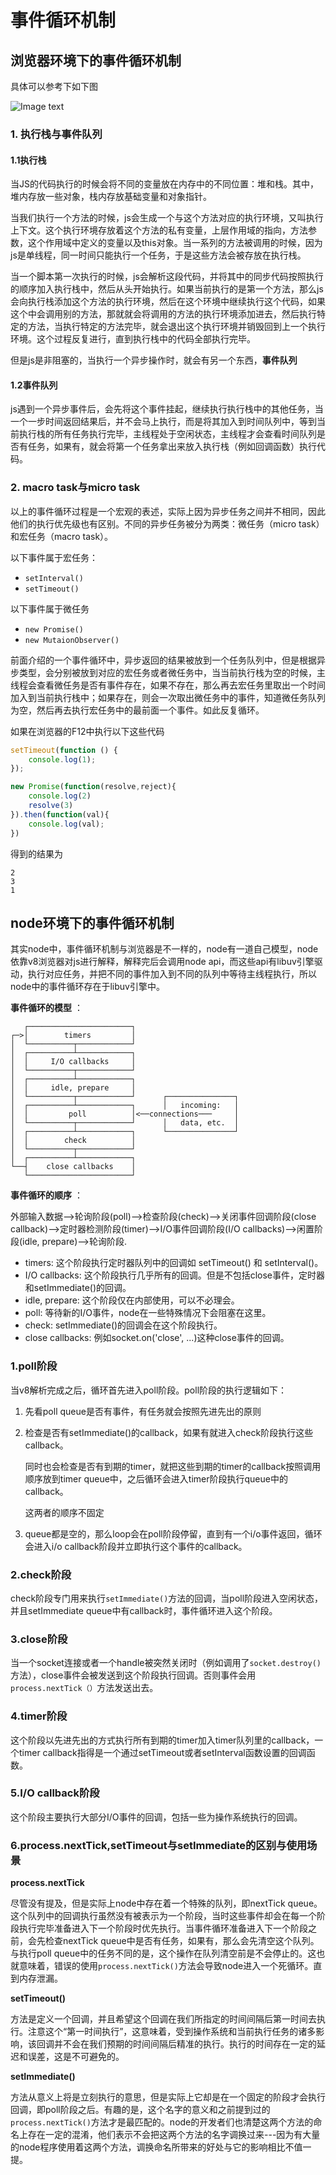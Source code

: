 # 事件循环机制

## 浏览器环境下的事件循环机制

具体可以参考下如下图

![Image text](https://img-blog.csdn.net/20180524183550464?watermark/2/text/aHR0cHM6Ly9ibG9nLmNzZG4ubmV0L1lMX21heA==/font/5a6L5L2T/fontsize/400/fill/I0JBQkFCMA==/dissolve/70)

### 1. 执行栈与事件队列

#### 1.1执行栈

当JS的代码执行的时候会将不同的变量放在内存中的不同位置：堆和栈。其中，堆内存放一些对象，栈内存放基础变量和对象指针。

当我们执行一个方法的时候，js会生成一个与这个方法对应的执行环境，又叫执行上下文。这个执行环境存放着这个方法的私有变量，上层作用域的指向，方法参数，这个作用域中定义的变量以及this对象。当一系列的方法被调用的时候，因为js是单线程，同一时间只能执行一个任务，于是这些方法会被存放在执行栈。

当一个脚本第一次执行的时候，js会解析这段代码，并将其中的同步代码按照执行的顺序加入执行栈中，然后从头开始执行。如果当前执行的是第一个方法，那么js会向执行栈添加这个方法的执行环境，然后在这个环境中继续执行这个代码，如果这个中会调用别的方法，那就就会将调用的方法的执行环境添加进去，然后执行特定的方法，当执行特定的方法完毕，就会退出这个执行环境并销毁回到上一个执行环境。这个过程反复进行，直到执行栈中的代码全部执行完毕。

但是js是非阻塞的，当执行一个异步操作时，就会有另一个东西，**事件队列**

#### 1.2事件队列

js遇到一个异步事件后，会先将这个事件挂起，继续执行执行栈中的其他任务，当一个一步时间返回结果后，并不会马上执行，而是将其加入到时间队列中，等到当前执行栈的所有任务执行完毕，主线程处于空闲状态，主线程才会查看时间队列是否有任务，如果有，就会将第一个任务拿出来放入执行栈（例如回调函数）执行代码。

### 2. macro task与micro task

以上的事件循环过程是一个宏观的表述，实际上因为异步任务之间并不相同，因此他们的执行优先级也有区别。不同的异步任务被分为两类：微任务（micro task）和宏任务（macro task）。

以下事件属于宏任务：

- `setInterval()`
- `setTimeout()`

以下事件属于微任务

- `new Promise()`
- `new MutaionObserver()`

前面介绍的一个事件循环中，异步返回的结果被放到一个任务队列中，但是根据异步类型，会分别被放到对应的宏任务或者微任务中，当当前执行栈为空的时候，主线程会查看微任务是否有事件存在，如果不存在，那么再去宏任务里取出一个时间加入到当前执行栈中；如果存在，则会一次取出微任务中的事件，知道微任务队列为空，然后再去执行宏任务中的最前面一个事件。如此反复循环。

如果在浏览器的F12中执行以下这些代码

```javascript
setTimeout(function () {
    console.log(1);
});

new Promise(function(resolve,reject){
    console.log(2)
    resolve(3)
}).then(function(val){
    console.log(val);
})
```

得到的结果为

```
2
3
1
```

## node环境下的事件循环机制

其实node中，事件循环机制与浏览器是不一样的，node有一道自己模型，node依靠v8浏览器对js进行解释，解释完后会调用node api，而这些api有libuv引擎驱动，执行对应任务，并把不同的事件加入到不同的队列中等待主线程执行，所以node中的事件循环存在于libuv引擎中。

**事件循环的模型** ：

```
   ┌───────────────────────┐
┌─>│        timers         │
│  └──────────┬────────────┘
│  ┌──────────┴────────────┐
│  │     I/O callbacks     │
│  └──────────┬────────────┘
│  ┌──────────┴────────────┐
│  │     idle, prepare     │
│  └──────────┬────────────┘      ┌───────────────┐
│  ┌──────────┴────────────┐      │   incoming:   │
│  │         poll          │<──connections───     │
│  └──────────┬────────────┘      │   data, etc.  │
│  ┌──────────┴────────────┐      └───────────────┘
│  │        check          │
│  └──────────┬────────────┘
│  ┌──────────┴────────────┐
└──┤    close callbacks    │
   └───────────────────────┘
```

**事件循环的顺序** ：

外部输入数据-->轮询阶段(poll)-->检查阶段(check)-->关闭事件回调阶段(close callback)-->定时器检测阶段(timer)-->I/O事件回调阶段(I/O callbacks)-->闲置阶段(idle, prepare)-->轮询阶段.

- timers: 这个阶段执行定时器队列中的回调如 setTimeout() 和 setInterval()。
- I/O callbacks: 这个阶段执行几乎所有的回调。但是不包括close事件，定时器和setImmediate()的回调。
- idle, prepare: 这个阶段仅在内部使用，可以不必理会。
- poll: 等待新的I/O事件，node在一些特殊情况下会阻塞在这里。
- check: setImmediate()的回调会在这个阶段执行。
- close callbacks: 例如socket.on('close', ...)这种close事件的回调。

### 1.poll阶段

当v8解析完成之后，循环首先进入poll阶段。poll阶段的执行逻辑如下：

1. 先看poll queue是否有事件，有任务就会按照先进先出的原则

2. 检查是否有setImmediate()的callback，如果有就进入check阶段执行这些callback。

   同时也会检查是否有到期的timer，就把这些到期的timer的callback按照调用顺序放到timer queue中，之后循环会进入timer阶段执行queue中的 callback。

   这两者的顺序不固定

3. queue都是空的，那么loop会在poll阶段停留，直到有一个i/o事件返回，循环会进入i/o callback阶段并立即执行这个事件的callback。

### 2.check阶段

check阶段专门用来执行`setImmediate()`方法的回调，当poll阶段进入空闲状态，并且setImmediate queue中有callback时，事件循环进入这个阶段。

### 3.close阶段

当一个socket连接或者一个handle被突然关闭时（例如调用了`socket.destroy()`方法），close事件会被发送到这个阶段执行回调。否则事件会用`process.nextTick（）`方法发送出去。

### 4.timer阶段

这个阶段以先进先出的方式执行所有到期的timer加入timer队列里的callback，一个timer callback指得是一个通过setTimeout或者setInterval函数设置的回调函数。

### 5.I/O callback阶段

这个阶段主要执行大部分I/O事件的回调，包括一些为操作系统执行的回调。

### 6.process.nextTick,setTimeout与setImmediate的区别与使用场景

**process.nextTick**

尽管没有提及，但是实际上node中存在着一个特殊的队列，即nextTick queue。这个队列中的回调执行虽然没有被表示为一个阶段，当时这些事件却会在每一个阶段执行完毕准备进入下一个阶段时优先执行。当事件循环准备进入下一个阶段之前，会先检查nextTick queue中是否有任务，如果有，那么会先清空这个队列。与执行poll queue中的任务不同的是，这个操作在队列清空前是不会停止的。这也就意味着，错误的使用`process.nextTick()`方法会导致node进入一个死循环。直到内存泄漏。

**setTimeout()**

方法是定义一个回调，并且希望这个回调在我们所指定的时间间隔后第一时间去执行。注意这个“第一时间执行”，这意味着，受到操作系统和当前执行任务的诸多影响，该回调并不会在我们预期的时间间隔后精准的执行。执行的时间存在一定的延迟和误差，这是不可避免的。

**setImmediate()**

方法从意义上将是立刻执行的意思，但是实际上它却是在一个固定的阶段才会执行回调，即poll阶段之后。有趣的是，这个名字的意义和之前提到过的`process.nextTick()`方法才是最匹配的。node的开发者们也清楚这两个方法的命名上存在一定的混淆，他们表示不会把这两个方法的名字调换过来---因为有大量的node程序使用着这两个方法，调换命名所带来的好处与它的影响相比不值一提。